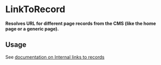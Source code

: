 # LinkToRecord

**Resolves URL for different page records from the CMS (like the home page or a generic page).**

## Usage

See [documentation on Internal links to records](../../../docs/routing.md#internal-links-to-records)
